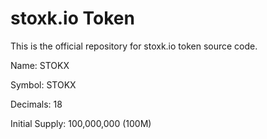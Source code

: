 # stoxk.io Token

This is the official repository for stoxk.io token source code.

Name: STOKX

Symbol: STOKX

Decimals: 18

Initial Supply: 100,000,000 (100M)
